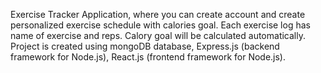 Exercise Tracker Application, where you can create account and create personalized exercise schedule with calories goal. Each exercise log has name of exercise and reps. Calory goal will be calculated automatically.
Project is created using mongoDB database, Express.js (backend framework for Node.js), React.js (frontend framework for Node.js).
